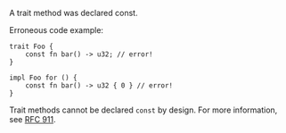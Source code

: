 A trait method was declared const.

Erroneous code example:

```compile_fail,E0379
trait Foo {
    const fn bar() -> u32; // error!
}

impl Foo for () {
    const fn bar() -> u32 { 0 } // error!
}
```

Trait methods cannot be declared `const` by design. For more information, see
[RFC 911].

[RFC 911]: https://github.com/rust-lang/rfcs/pull/911

